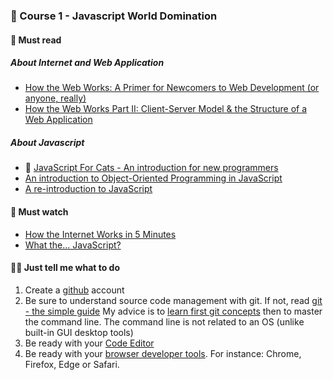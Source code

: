 ### 🏁 Course 1 - Javascript World Domination

#### 📖 Must read

##### About Internet and Web Application

* [How the Web Works: A Primer for Newcomers to Web Development (or anyone, really)](https://www.freecodecamp.org/news/how-the-web-works-a-primer-for-newcomers-to-web-development-or-anyone-really-b4584e63585c/)
* [How the Web Works Part II: Client-Server Model & the Structure of a Web Application](https://www.freecodecamp.org/news/how-the-web-works-part-ii-client-server-model-the-structure-of-a-web-application-735b4b6d76e3/#.e6tmj8112)

##### About Javascript

* 🚀 [JavaScript For Cats - An introduction for new programmers](http://jsforcats.com/)
* [An introduction to Object-Oriented Programming in JavaScript](https://www.freecodecamp.org/news/an-introduction-to-object-oriented-programming-in-javascript-8900124e316a/)
* [A re-introduction to JavaScript](https://developer.mozilla.org/en-US/docs/Web/JavaScript/A_re-introduction_to_JavaScript)

#### 🍿 Must watch

* [How the Internet Works in 5 Minutes](https://www.youtube.com/watch?v=7_LPdttKXPc)
* [What the... JavaScript?](https://www.youtube.com/watch?v=2pL28CcEijU)

#### 👩‍💻 Just tell me what to do

1. Create a [github](https://github.com/) account
1. Be sure to understand source code management with git.
If not, read [git - the simple guide](http://rogerdudler.github.io/git-guide/)
My advice is to [learn first git concepts](https://dev.to/unseenwizzard/learn-git-concepts-not-commands-4gjc) then to master the command line.
The command line is not related to an OS (unlike built-in GUI desktop tools)
1. Be ready with your [Code Editor](https://dev.to/emmabostian/what-does-your-ide-code-editor-look-like-550e)
1. Be ready with your [browser developer tools](https://developer.mozilla.org/en-US/docs/Learn/Common_questions/What_are_browser_developer_tools). For instance: Chrome, Firefox, Edge or Safari.

